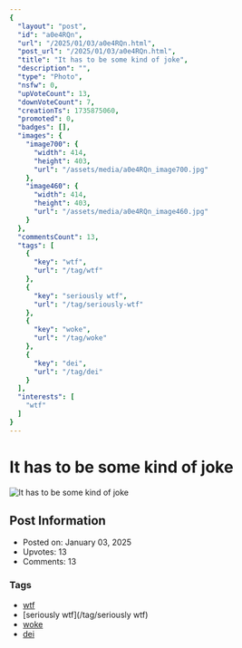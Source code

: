 ```yaml
---
{
  "layout": "post",
  "id": "a0e4RQn",
  "url": "/2025/01/03/a0e4RQn.html",
  "post_url": "/2025/01/03/a0e4RQn.html",
  "title": "It has to be some kind of joke",
  "description": "",
  "type": "Photo",
  "nsfw": 0,
  "upVoteCount": 13,
  "downVoteCount": 7,
  "creationTs": 1735875060,
  "promoted": 0,
  "badges": [],
  "images": {
    "image700": {
      "width": 414,
      "height": 403,
      "url": "/assets/media/a0e4RQn_image700.jpg"
    },
    "image460": {
      "width": 414,
      "height": 403,
      "url": "/assets/media/a0e4RQn_image460.jpg"
    }
  },
  "commentsCount": 13,
  "tags": [
    {
      "key": "wtf",
      "url": "/tag/wtf"
    },
    {
      "key": "seriously wtf",
      "url": "/tag/seriously-wtf"
    },
    {
      "key": "woke",
      "url": "/tag/woke"
    },
    {
      "key": "dei",
      "url": "/tag/dei"
    }
  ],
  "interests": [
    "wtf"
  ]
}
---
```


# It has to be some kind of joke

![It has to be some kind of joke](/assets/media/a0e4RQn_image700.jpg)

## Post Information

- Posted on: January 03, 2025
- Upvotes: 13
- Comments: 13

### Tags

- [wtf](/tag/wtf)
- [seriously wtf](/tag/seriously wtf)
- [woke](/tag/woke)
- [dei](/tag/dei)
